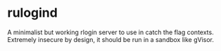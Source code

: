 # rulogind
A minimalist but working rlogin server to use in catch the flag contexts. Extremely insecure by design, it should be run in a sandbox like gVisor.
